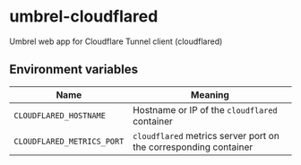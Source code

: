 # umbrel-cloudflared
Umbrel web app for Cloudflare Tunnel client (cloudflared)

## Environment variables
|Name|Meaning|
|-|-|
|`CLOUDFLARED_HOSTNAME`|Hostname or IP of the `cloudflared` container|
|`CLOUDFLARED_METRICS_PORT`|`cloudflared` metrics server port on the corresponding container|
